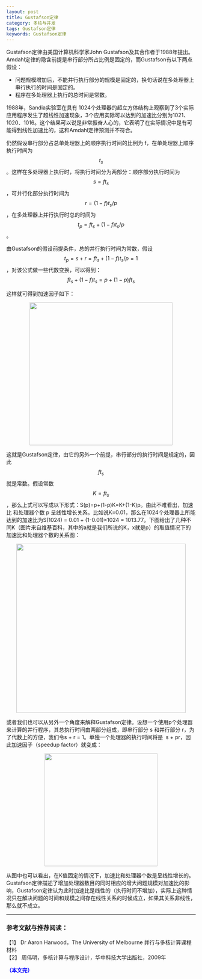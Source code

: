 ```yaml
---
layout: post
title: Gustafson定律
category: 多核与并发
tags: Gustafson定律
keywords: Gustafson定律
---
```


Gustafson定律由美国计算机科学家John Gustafson及其合作者于1988年提出。Amdahl定律的隐含前提是串行部分所占比例是固定的，而Gustafson有以下两点假设：

- 问题规模增加后，不能并行执行部分的规模是固定的，换句话说在多处理器上串行执行的时间是固定的。
- 程序在多处理器上执行的总时间是常数。

1988年，Sandia实验室在具有 1024个处理器的超立方体结构上观察到了3个实际应用程序发生了超线性加速现象，3个应用实际可以达到的加速比分别为1021、1020、1016。这个结果可以说是非常振奋人心的，它表明了在实际情况中是有可能得到线性加速比的，这和Amdahl定律预测并不符合。

仍然假设串行部分占总单处理器上的顺序执行时间的比例为 f，在单处理器上顺序执行时间为$$t_s$$ 。这样在多处理器上执行时，将执行时间分为两部分：顺序部分执行时间为 $$s = ft_s$$，可并行化部分执行时间为 $$r = (1-f)t_s/p$$ ，在多处理器上并行执行时总的时间为 $$t_p =ft_s+(1-f)t_s/p$$ 。

由Gustafson的假设前提条件，总的并行执行时间为常数，假设 $$t_p = s +r = ft_s+(1-f)t_s/p =1$$ ，对该公式做一些代数变换，可以得到：$$ft_s+(1-f)t_s = p + (1-p)ft_s$$

这样就可得到加速因子如下：

<p align="center">
<img src="https://fzuo.github.io/assets/img/parallel/parallel10.png" width="380">
</p>

这就是Gustafson定律，由它的另外一个前提，串行部分的执行时间是规定的，因此$$ft_s$$就是常数。假设常数$$K=ft_s$$，那么上式可以写成以下形式：S(p)=p+(1-p)K=K+(1-K)p。由此不难看出，加速比 和处理器个数 p 呈线性增长关系。比如说K=0.01，那么在1024个处理器上所能达到的加速比为S(1024) = 0.01 + (1-0.01)×1024 = 1013.77。下图给出了几种不同K（图片来自维基百科，其中的a就是我们所说的K，x就是p）的取值情况下的加速比和处理器个数的关系图：

<p align="center">
<img src="https://fzuo.github.io/assets/img/parallel/parallel11.png" width="450">
</p>

或者我们也可以从另外一个角度来解释Gustafson定律。设想一个使用p个处理器来计算的并行程序，其总执行时间由两部分组成，即串行部分 s 和并行部分 r，为了代数上的方便，我们令s + r = 1。单独一个处理器的执行时间将是  s + pr，因此加速因子（speedup factor）就变成：

<p align="center">
<img src="https://fzuo.github.io/assets/img/parallel/parallel12.png" width="300">
</p>

从图中也可以看出，在K值固定的情况下，加速比和处理器个数是呈线性增长的。Gustafson定律描述了增加处理器数目的同时相应的增大问题规模对加速比的影响，Gustafson定律认为此时加速比是线性的（执行时间不增加），实际上这种情况只在解决问题的时间和规模之间存在线性关系的时候成立，如果其关系非线性，那么就不成立。

-------------------------------------
### 参考文献与推荐阅读：

【1】 Dr Aaron Harwood，The University of Melbourne 并行与多核计算课程材料<br>
【2】 周伟明，多核计算与程序设计，华中科技大学出版社，2009年

<span style="color:blue">**（本文完）**</span>

<script>
MathJax.Hub.Queue(["Typeset",MathJax.Hub]);
</script>
